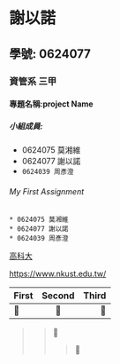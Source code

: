 # 謝以諾
## 學號: 0624077
### 資管系 三甲
#### 專題名稱:project Name
##### 小組成員:
* 0624075 莫湘維
* 0624077 謝以諾
* `0624039 周彥澄`

###### My First Assignment

```
* 0624075 莫湘維
* 0624077 謝以諾
* 0624039 周彥澄
```

[高科大](https://www.nkust.edu.tw/)

<https://www.nkust.edu.tw/>

| First | Second | Third |
|:------|:-----: |------:|
|:poop:|:poop:|:poop:|
>>:poop:
>>>:poop:
